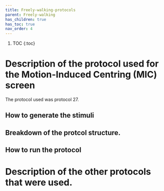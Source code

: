 ```yaml
---
title: Freely-walking-protocols
parent: Freely-walking
has_children: true
has_toc: true
nav_order: 4
---
```


1. TOC
{:toc}

# Description of the protocol used for the Motion-Induced Centring (MIC) screen

The protocol used was protocol 27. 

## How to generate the stimuli

## Breakdown of the protcol structure.

## How to run the protocol

# Description of the other protocols that were used. 


